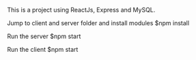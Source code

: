 This is a project using ReactJs, Express and MySQL.

Jump to client and server folder and install modules
$npm install

Run the server
$npm start

Run the client
$npm start
